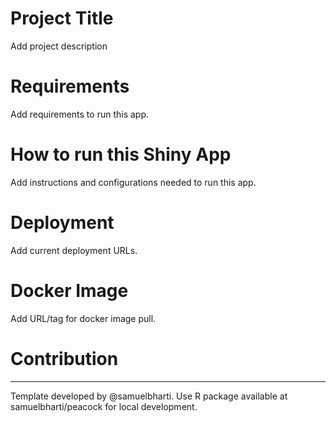 # Project Title

Add project description

# Requirements

Add requirements to run this app.

# How to run this Shiny App

Add instructions and configurations needed to run this app.

# Deployment

Add current deployment URLs.

# Docker Image

Add URL/tag for docker image pull.

# Contribution

------------------------------------------------------------------------

Template developed by @samuelbharti. Use R package available at samuelbharti/peacock for local development. 
